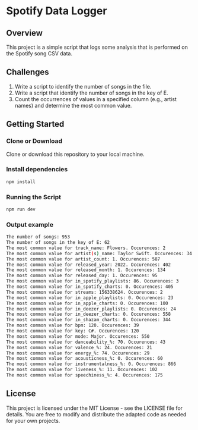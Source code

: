 # Spotify Data Logger

## Overview

This project is a simple script that logs some analysis that is performed on the Spotify song CSV data.

## Challenges

1. Write a script to identify the number of songs in the file.
2. Write a script that identify the number of songs in the key of E.
3. Count the occurrences of values in a specified column (e.g., artist names) and determine the most common value.

## Getting Started

### Clone or Download

Clone or download this repository to your local machine.

### Install dependencies

```bash
npm install
```

### Running the Script

```bash
npm run dev
```

### Output example

```bash
The number of songs: 953
The number of songs in the key of E: 62
The most common value for track_name: Flowers. Occurences: 2
The most common value for artist(s)_name: Taylor Swift. Occurences: 34
The most common value for artist_count: 1. Occurences: 587
The most common value for released_year: 2022. Occurences: 402
The most common value for released_month: 1. Occurences: 134
The most common value for released_day: 1. Occurences: 95
The most common value for in_spotify_playlists: 86. Occurences: 3
The most common value for in_spotify_charts: 0. Occurences: 405
The most common value for streams: 156338624. Occurences: 2
The most common value for in_apple_playlists: 0. Occurences: 23
The most common value for in_apple_charts: 0. Occurences: 100
The most common value for in_deezer_playlists: 0. Occurences: 24
The most common value for in_deezer_charts: 0. Occurences: 558
The most common value for in_shazam_charts: 0. Occurences: 344
The most common value for bpm: 120. Occurences: 39
The most common value for key: C#. Occurences: 120
The most common value for mode: Major. Occurences: 550
The most common value for danceability_%: 70. Occurences: 43
The most common value for valence_%: 24. Occurences: 21
The most common value for energy_%: 74. Occurences: 29
The most common value for acousticness_%: 0. Occurences: 60
The most common value for instrumentalness_%: 0. Occurences: 866
The most common value for liveness_%: 11. Occurences: 102
The most common value for speechiness_%: 4. Occurences: 175
```

## License

This project is licensed under the MIT License - see the LICENSE file for details. You are free to modify and distribute the adapted code as needed for your own projects.
